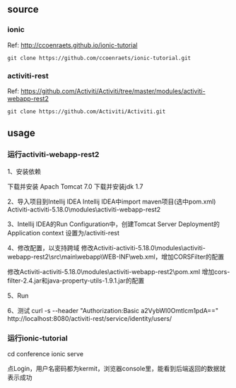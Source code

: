 ## source

### ionic

Ref: http://ccoenraets.github.io/ionic-tutorial

	git clone https://github.com/ccoenraets/ionic-tutorial.git

### activiti-rest

Ref: https://github.com/Activiti/Activiti/tree/master/modules/activiti-webapp-rest2

	git clone https://github.com/Activiti/Activiti.git


## usage

### 运行activiti-webapp-rest2

1、安装依赖

下载并安装 Apach Tomcat 7.0
下载并安装jdk 1.7


2、导入项目到Intellij IDEA
Intellij IDEA中import maven项目(选中pom.xml) Activiti-activiti-5.18.0\modules\activiti-webapp-rest2

3、Intellij IDEA的Run Configuration中，创建Tomcat Server
Deployment的Application context 设置为/activiti-rest

4、修改配置，以支持跨域
修改Activiti-activiti-5.18.0\modules\activiti-webapp-rest2\src\main\webapp\WEB-INF\web.xml，增加CORSFilter的配置

修改Activiti-activiti-5.18.0\modules\activiti-webapp-rest2\pom.xml
增加cors-filter-2.4.jar和java-property-utils-1.9.1.jar的配置

5、Run

6、测试
curl -s --header "Authorization:Basic a2VybWl0Omtlcm1pdA==" http://localhost:8080/activiti-rest/service/identity/users/


### 运行ionic-tutorial

cd conference
ionic serve

点Login，用户名密码都为kermit，浏览器console里，能看到后端返回的数据就表示成功
